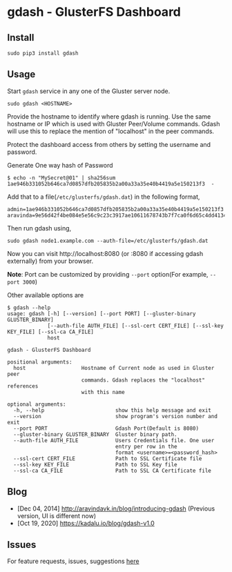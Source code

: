 # gdash - GlusterFS Dashboard

## Install

```
sudo pip3 install gdash
```

## Usage

Start `gdash` service in any one of the Gluster server node.

```
sudo gdash <HOSTNAME>
```

Provide the hostname to identify where gdash is running. Use the same hostname or IP which is used with Gluster Peer/Volume commands. Gdash will use this to replace the mention of "localhost" in the peer commands.

Protect the dashboard access from others by setting the username and password.

Generate One way hash of Password

```
$ echo -n "MySecret@01" | sha256sum
1ae946b331052b646ca7d0857dfb205835b2a00a33a35e40b4419a5e150213f3  -
```

Add that to a file(`/etc/glusterfs/gdash.dat`) in the following format,

```
admin=1ae946b331052b646ca7d0857dfb205835b2a00a33a35e40b4419a5e150213f3
aravinda=9e56d42f4be084e5e56c9c23c3917ae10611678743b7f7ca0f6d65c4dd413408
```

Then run gdash using,

```
sudo gdash node1.example.com --auth-file=/etc/glusterfs/gdash.dat
```

Now you can visit http://localhost:8080 (or <node-ip>:8080 if accessing gdash externally) from your browser.

**Note**: Port can be customized by providing `--port` option(For example, `--port 3000`)

Other available options are

```
$ gdash --help
usage: gdash [-h] [--version] [--port PORT] [--gluster-binary GLUSTER_BINARY]
             [--auth-file AUTH_FILE] [--ssl-cert CERT_FILE] [--ssl-key KEY_FILE] [--ssl-ca CA_FILE]
             host

gdash - GlusterFS Dashboard

positional arguments:
  host                  Hostname of Current node as used in Gluster peer
                        commands. Gdash replaces the "localhost" references
                        with this name

optional arguments:
  -h, --help                       show this help message and exit
  --version                        show program's version number and exit
  --port PORT                      Gdash Port(Default is 8080)
  --gluster-binary GLUSTER_BINARY  Gluster binary path.
  --auth-file AUTH_FILE            Users Credentials file. One user
                                   entry per row in the
                                   format <username>=<password_hash>
  --ssl-cert CERT_FILE             Path to SSL Certificate file
  --ssl-key KEY_FILE               Path to SSL Key file
  --ssl-ca CA_FILE                 Path to SSL CA Certificate file
```

## Blog

* [Dec 04, 2014] http://aravindavk.in/blog/introducing-gdash (Previous version, UI is different now)
* [Oct 19, 2020] https://kadalu.io/blog/gdash-v1.0


## Issues

For feature requests, issues, suggestions [here](https://github.com/kadalu/gdash/issues)

